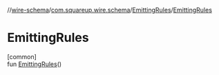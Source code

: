 //[wire-schema](../../../index.md)/[com.squareup.wire.schema](../index.md)/[EmittingRules](index.md)/[EmittingRules](-emitting-rules.md)

# EmittingRules

[common]\
fun [EmittingRules](-emitting-rules.md)()
